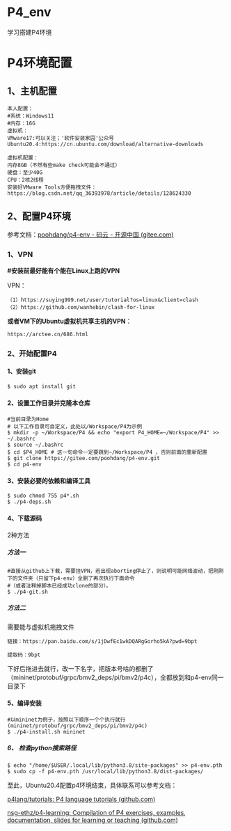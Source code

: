 # P4_env
学习搭建P4环境
# P4环境配置

## 1、主机配置

```
本人配置：
#系统：Windows11
#内存：16G
虚拟机：
VMware17:可以关注；'软件安装家园'公众号
Ubuntu20.4:https://cn.ubuntu.com/download/alternative-downloads

虚拟机配置：
内存8GB（不然有些make check可能会不通过）
硬盘：至少40G
CPU：2核2线程
安装好VMware Tools方便拖拽文件：https://blog.csdn.net/qq_36393978/article/details/128624330
```

## 2、配置P4环境

参考文档：[poohdang/p4-env - 码云 - 开源中国 (gitee.com)](https://gitee.com/poohdang/p4-env/tree/advanced)

### 1、VPN

**#安装前最好能有个能在Linux上跑的VPN**

VPN：

```http
（1）https://suying999.net/user/tutorial?os=linux&client=clash
（2）https://github.com/wanhebin/clash-for-linux
```

**或者VM下的Ubuntu虚拟机共享主机的VPN**：
```html
https://arctee.cn/686.html
```




### 2、开始配置P4

#### 1、安装git

```shell
$ sudo apt install git
```

#### 2、设置工作目录并克隆本仓库

```shell
#当前目录为Home
# 以下工作目录可自定义，此处以/Workspace/P4为示例
$ mkdir -p ~/Workspace/P4 && echo "export P4_HOME=~/Workspace/P4" >> ~/.bashrc  
$ source ~/.bashrc
$ cd $P4_HOME # 这一句命令一定要跳到~/Workspace/P4 ，否则前面的重新配置
$ git clone https://gitee.com/poohdang/p4-env.git
$ cd p4-env
```

#### 3、安装必要的依赖和编译工具

```shell
$ sudo chmod 755 p4*.sh
$ ./p4-deps.sh
```

#### 4、下载源码

2种方法

##### 方法一

```shell
#直接从github上下载，需要挂VPN，若出现aborting停止了，则说明可能网络波动，把刚刚下的文件夹（只留下p4-env）全删了再次执行下面命令
#（或者注释掉脚本已经成功clone的部分）。
$ ./p4-git.sh
```

##### 方法二

需要能与虚拟机拖拽文件

```
链接：https://pan.baidu.com/s/1jDwfEc1wkDQARgGorho5kA?pwd=9bpt

提取码：9bpt
```

下好后拖进去就行，改一下名字，把版本号啥的都删了（mininet/protobuf/grpc/bmv2_deps/pi/bmv2/p4c），全都放到和p4-env同一目录下

#### 5、编译安装

```shell
#以mininet为例子，按照以下顺序一个个执行就行(mininet/protobuf/grpc/bmv2_deps/pi/bmv2/p4c)
$ ./p4-install.sh mininet 
```

##### 6、 检查python搜索路径

```shell
$ echo "/home/$USER/.local/lib/python3.8/site-packages" >> p4-env.pth
$ sudo cp -f p4-env.pth /usr/local/lib/python3.8/dist-packages/
```



至此，Ubuntu20.4配置p4环境结束，具体联系可以参考文档：

[p4lang/tutorials: P4 language tutorials (github.com)](https://github.com/p4lang/tutorials/tree/master)

[nsg-ethz/p4-learning: Compilation of P4 exercises, examples, documentation, slides for learning or teaching (github.com)](https://github.com/nsg-ethz/p4-learning)
